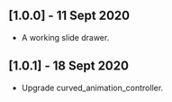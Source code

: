 ## [1.0.0] - 11 Sept 2020

* A working slide drawer.

## [1.0.1] - 18 Sept 2020

* Upgrade curved_animation_controller.